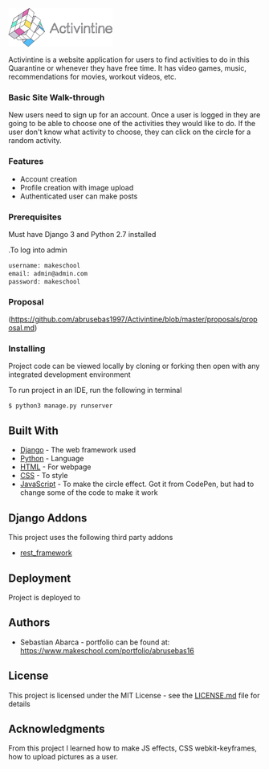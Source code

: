 ![alt text](https://github.com/abrusebas1997/Activintine/blob/master/static/images/logoact.png)

Activintine is a website application for users to find activities to do in this Quarantine or whenever they have free time. It has video games, music, recommendations for movies, workout videos, etc.

### Basic Site Walk-through

New users need to sign up for an account. Once a user is logged in they are going to be able to choose one of the activities they would like to do. If the user don't know what activity to choose, they can click on the circle for a random activity.

### Features

* Account creation
* Profile creation with image upload
* Authenticated user can make posts


### Prerequisites

Must have Django 3 and Python 2.7 installed

.To log into admin

```
username: makeschool
email: admin@admin.com
password: makeschool
```

### Proposal

(https://github.com/abrusebas1997/Activintine/blob/master/proposals/proposal.md)

### Installing

Project code can be viewed locally by cloning or forking then open with any integrated development environment

To run project in an IDE, run the following in terminal
```
$ python3 manage.py runserver
```

## Built With

* [Django](https://www.djangoproject.com/) - The web framework used
* [Python](https://www.python.org/) - Language
* [HTML](https://en.wikipedia.org/wiki/HTML) - For webpage
* [CSS](https://en.wikipedia.org/wiki/Cascading_Style_Sheets) - To style
* [JavaScript](https://codepen.io/afahim/pen/yeFuh#code-area) - To make the circle effect. Got it from CodePen, but had to change some of the code to make it work

## Django Addons
This project uses the following third party addons

* [rest_framework](https://www.django-rest-framework.org/)


## Deployment

Project is deployed to

## Authors

* Sebastian Abarca - portfolio can be found at:
https://www.makeschool.com/portfolio/abrusebas16


## License

This project is licensed under the MIT License - see the [LICENSE.md](LICENSE.md) file for details


## Acknowledgments

From this project I learned how to make JS effects, CSS webkit-keyframes, how to upload pictures as a user.
